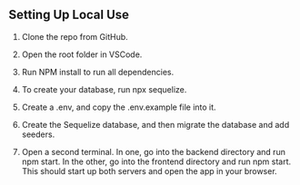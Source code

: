 ## Setting Up Local Use

1. Clone the repo from GitHub.

2. Open the root folder in VSCode.

3. Run NPM install to run all dependencies.

4. To create your database, run npx sequelize.

5. Create a .env, and copy the .env.example file into it.

6. Create the Sequelize database, and then migrate the database and add seeders.

7. Open a second terminal. In one, go into the backend directory and run npm start. In the other, go into the frontend directory and run npm start. This should start up both servers and open the app in your browser.
